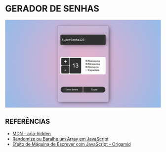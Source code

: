 # GERADOR DE SENHAS

![banner](img/banner.png)

## REFERÊNCIAS

- [MDN - aria-hidden](https://developer.mozilla.org/en-US/docs/Web/Accessibility/ARIA/Attributes/aria-hidden)
- [Randomize ou Baralhe um Array em JavaScript](https://www.delftstack.com/pt/howto/javascript/shuffle-array-javascript/)
- [Efeito de Máquina de Escrever com JavaScript - Origamid](https://youtu.be/zx2axQoY_YM)
